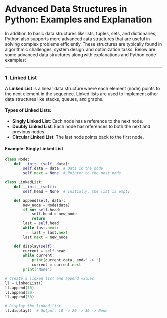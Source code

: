 # Advanced Data Structures in Python: Examples and Explanation

In addition to basic data structures like lists, tuples, sets, and dictionaries, Python also supports more advanced data structures that are useful in solving complex problems efficiently. These structures are typically found in algorithmic challenges, system design, and optimization tasks. Below are some advanced data structures along with explanations and Python code examples:

---

### 1. Linked List

A **Linked List** is a linear data structure where each element (node) points to the next element in the sequence. Linked lists are used to implement other data structures like stacks, queues, and graphs.

#### Types of Linked Lists:
- **Singly Linked List**: Each node has a reference to the next node.
- **Doubly Linked List**: Each node has references to both the next and previous nodes.
- **Circular Linked List**: The last node points back to the first node.

#### Example: Singly Linked List

```python
class Node:
    def __init__(self, data):
        self.data = data  # Data in the node
        self.next = None  # Pointer to the next node

class LinkedList:
    def __init__(self):
        self.head = None  # Initially, the list is empty

    def append(self, data):
        new_node = Node(data)
        if not self.head:
            self.head = new_node
            return
        last = self.head
        while last.next:
            last = last.next
        last.next = new_node

    def display(self):
        current = self.head
        while current:
            print(current.data, end=" -> ")
            current = current.next
        print("None")

# Create a linked list and append values
ll = LinkedList()
ll.append(10)
ll.append(20)
ll.append(30)

# Display the linked list
ll.display()  # Output: 10 -> 20 -> 30 -> None
